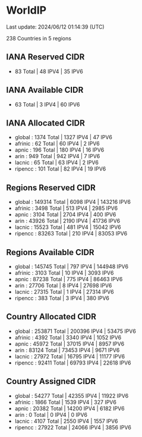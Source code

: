 # WorldIP

Last update: 2024/06/12 01:14:39 (UTC)

238 Countries in 5 regions

## IANA Reserved CIDR

- 83 Total | 48 IPV4 | 35 IPV6

## IANA Available CIDR

- 63 Total | 3 IPV4 | 60 IPV6

## IANA Allocated CIDR

- global : 1374 Total | 1327 IPV4 | 47 IPV6
- afrinic : 62 Total | 60 IPV4 | 2 IPV6
- apnic : 196 Total | 180 IPV4 | 16 IPV6
- arin : 949 Total | 942 IPV4 | 7 IPV6
- lacnic : 65 Total | 63 IPV4 | 2 IPV6
- ripencc : 101 Total | 82 IPV4 | 19 IPV6

## Regions Reserved CIDR

- global : 149314 Total | 6098 IPV4 | 143216 IPV6
- afrinic : 3498 Total | 513 IPV4 | 2985 IPV6
- apnic : 3104 Total | 2704 IPV4 | 400 IPV6
- arin : 43926 Total | 2190 IPV4 | 41736 IPV6
- lacnic : 15523 Total | 481 IPV4 | 15042 IPV6
- ripencc : 83263 Total | 210 IPV4 | 83053 IPV6

## Regions Available CIDR

- global : 145745 Total | 797 IPV4 | 144948 IPV6
- afrinic : 3103 Total | 10 IPV4 | 3093 IPV6
- apnic : 87238 Total | 775 IPV4 | 86463 IPV6
- arin : 27706 Total | 8 IPV4 | 27698 IPV6
- lacnic : 27315 Total | 1 IPV4 | 27314 IPV6
- ripencc : 383 Total | 3 IPV4 | 380 IPV6

## Country Allocated CIDR

- global : 253871 Total | 200396 IPV4 | 53475 IPV6
- afrinic : 4392 Total | 3340 IPV4 | 1052 IPV6
- apnic : 45972 Total | 37015 IPV4 | 8957 IPV6
- arin : 83124 Total | 73453 IPV4 | 9671 IPV6
- lacnic : 27972 Total | 16795 IPV4 | 11177 IPV6
- ripencc : 92411 Total | 69793 IPV4 | 22618 IPV6

## Country Assigned CIDR

- global : 54277 Total | 42355 IPV4 | 11922 IPV6
- afrinic : 1866 Total | 1539 IPV4 | 327 IPV6
- apnic : 20382 Total | 14200 IPV4 | 6182 IPV6
- arin : 0 Total | 0 IPV4 | 0 IPV6
- lacnic : 4107 Total | 2550 IPV4 | 1557 IPV6
- ripencc : 27922 Total | 24066 IPV4 | 3856 IPV6
